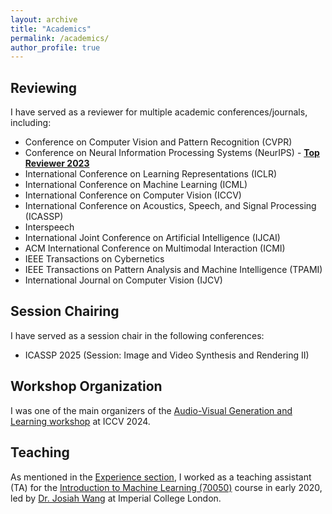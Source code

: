 ```yaml
---
layout: archive
title: "Academics"
permalink: /academics/
author_profile: true
---
```


## Reviewing
I have served as a reviewer for multiple academic conferences/journals, including:
- Conference on Computer Vision and Pattern Recognition (CVPR) 
- Conference on Neural Information Processing Systems (NeurIPS) - [<b> Top Reviewer 2023 </b>](https://neurips.cc/Conferences/2023/ProgramCommittee)
- International Conference on Learning Representations (ICLR)
- International Conference on Machine Learning (ICML)
- International Conference on Computer Vision (ICCV)
- International Conference on Acoustics, Speech, and Signal Processing (ICASSP)
- Interspeech
- International Joint Conference on Artificial Intelligence (IJCAI)
- ACM International Conference on Multimodal Interaction (ICMI)
- IEEE Transactions on Cybernetics
- IEEE Transactions on Pattern Analysis and Machine Intelligence (TPAMI)
- International Journal on Computer Vision (IJCV)


## Session Chairing
I have served as a session chair in the following conferences:
- ICASSP 2025 (Session: Image and Video Synthesis and Rendering II)


## Workshop Organization
I was one of the main organizers of the [Audio-Visual Generation and Learning workshop](https://sites.google.com/view/avgenl) at ICCV 2024.


## Teaching
As mentioned in the [Experience section](/experience/teaching-intro-to-ml), I worked as a teaching assistant (TA) for the [Introduction to Machine Learning (70050)](https://www.imperial.ac.uk/computing/current-students/courses/70050/) course in early 2020, led by [Dr. Josiah Wang](http://josiahwang.com/) at Imperial College London. 